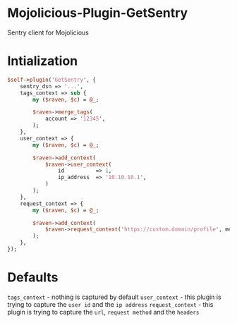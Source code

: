 # Mojolicious-Plugin-GetSentry
Sentry client for Mojolicious

# Intialization

```perl
$self->plugin('GetSentry', {
    sentry_dsn => '...',
    tags_context => sub {
        my ($raven, $c) = @_;

        $raven->merge_tags(
            account => '12345',
        );
    },
    user_context => {
        my ($raven, $c) = @_;

        $raven->add_context(
            $raven->user_context(
                id          => 1,
                ip_address  => '10.10.10.1',
            )
        );
    },
    request_context => {
        my ($raven, $c) = @_;

        $raven->add_context(
            $raven->request_context('https://custom.domain/profile', method => 'GET', headers => { ... });
        );
    },
});
```

# Defaults

`tags_context` - nothing is captured by default
`user_context` - this plugin is trying to capture the `user id` and the `ip address`
`request_context` - this plugin is trying to capture the `url`, `request method` and the `headers`
